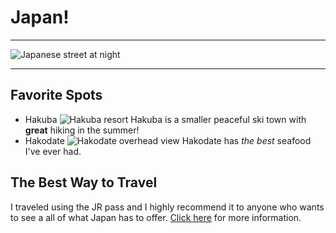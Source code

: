 # Japan!
* * *
![Japanese street at night](https://static01.nyt.com/images/2020/03/26/world/26japan-virus01/merlin_170980464_6560314b-4036-4d1f-a729-24e20212a1cf-superJumbo.jpg)
* * *
## Favorite Spots
* Hakuba
![Hakuba resort](https://rimage.gnst.jp/livejapan.com/public/article/detail/a/00/03/a0003938/img/basic/a0003938_main.jpg?20210216151358&q=80&rw=750&rh=536)
Hakuba is a smaller peaceful ski town with **great** hiking in the summer!
* Hakodate
  ![Hakodate overhead view](https://www.japan-guide.com/g20/5354_01.jpg)
  Hakodate has *the best* seafood I've ever had.
## The Best Way to Travel
I traveled using the JR pass and I highly recommend it to anyone who wants to see a all of what Japan has to offer. [Click here](https://japanrailpass.net/en/) for more information.